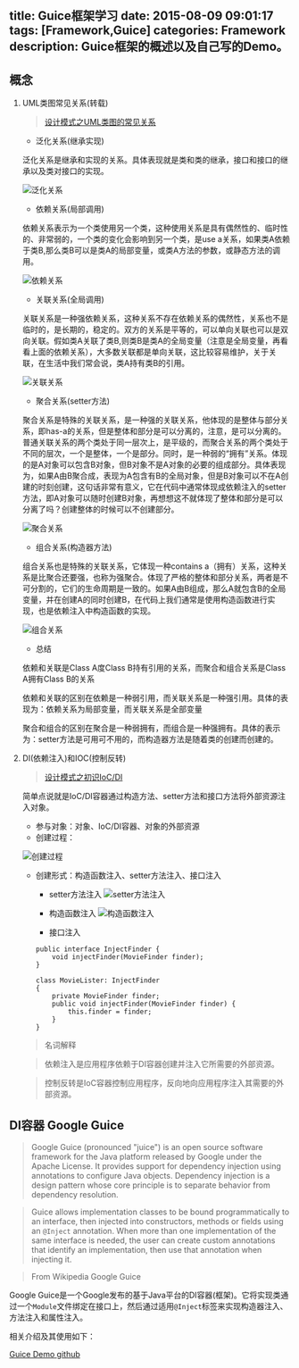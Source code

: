 title: Guice框架学习
date: 2015-08-09 09:01:17
tags: [Framework,Guice]
categories: Framework
description: Guice框架的概述以及自己写的Demo。
---

## 概念

1. UML类图常见关系(转载)

    > [设计模式之UML类图的常见关系](http://www.cnblogs.com/zxj159/p/3399654.html)
    
    + 泛化关系(继承实现)
    
    泛化关系是继承和实现的关系。具体表现就是类和类的继承，接口和接口的继承以及类对接口的实现。
    
    ![泛化关系](http://images.cnitblog.com/blog/362290/201310/31171722-c9602d76cfdf41f3a528648095c91401.png)
    
    + 依赖关系(局部调用)
    
    依赖关系表示为一个类使用另一个类，这种使用关系是具有偶然性的、临时性的、非常弱的，一个类的变化会影响到另一个类，是use a关系，如果类A依赖于类B,那么类B可以是类A的局部变量，或类A方法的参数，或静态方法的调用。
    
    ![依赖关系](http://images.cnitblog.com/blog/362290/201310/31165559-4779e58a18e04d1da67a62a8c98cd63d.png)
    
    + 关联关系(全局调用)
    
    关联关系是一种强依赖关系，这种关系不存在依赖关系的偶然性，关系也不是临时的，是长期的，稳定的。双方的关系是平等的，可以单向关联也可以是双向关联。假如类A关联了类B,则类B是类A的全局变量（注意是全局变量，再看看上面的依赖关系），大多数关联都是单向关联，这比较容易维护，关于关联，在生活中我们常会说，类A持有类B的引用。
    
    ![关联关系](http://images.cnitblog.com/blog/362290/201310/31165613-3faec54ba2f94c589a43b224431a8fcc.png)
    
    + 聚合关系(setter方法)
    
    聚合关系是特殊的关联关系，是一种强的关联关系，他体现的是整体与部分关系，即has-a的关系，但是整体和部分是可以分离的，注意，是可以分离的。普通关联关系的两个类处于同一层次上，是平级的，而聚合关系的两个类处于不同的层次，一个是整体，一个是部分。同时，是一种弱的“拥有”关系。体现的是A对象可以包含B对象，但B对象不是A对象的必要的组成部分。具体表现为，如果A由B聚合成，表现为A包含有B的全局对象，但是B对象可以不在A创建的时刻创建，这句话非常有意义，它在代码中通常体现成依赖注入的setter方法，即A对象可以随时创建B对象，再想想这不就体现了整体和部分是可以分离了吗？创建整体的时候可以不创建部分。
    
    ![聚合关系](http://images.cnitblog.com/blog/362290/201310/31165626-ce36baaf7c2b44c9a997288184d65dd5.png)
    
    + 组合关系(构造器方法)
    
    组合关系也是特殊的关联关系，它体现一种contains a（拥有）关系，这种关系是比聚合还要强，也称为强聚合。体现了严格的整体和部分关系，两者是不可分割的，它们的生命周期是一致的。如果A由B组成，那么A就包含B的全局变量，并在创建A的同时创建B，在代码上我们通常是使用构造函数进行实现，也是依赖注入中构造函数的实现。
    
    ![组合关系](http://images.cnitblog.com/blog/362290/201310/31165647-2a0c584f1c5a4573a2b59f4ceceeee2b.png)
    
    + 总结
    
    依赖和关联是Class A度Class B持有引用的关系，而聚合和组合关系是Class A拥有Class B的关系
    
    依赖和关联的区别在依赖是一种弱引用，而关联关系是一种强引用。具体的表现为：依赖关系为局部变量，而关联关系是全部变量
    
    聚合和组合的区别在聚合是一种弱拥有，而组合是一种强拥有。具体的表示为：setter方法是可用可不用的，而构造器方法是随着类的创建而创建的。

2. DI(依赖注入)和IOC(控制反转)

    > [设计模式之初识IoC/DI](http://www.cnblogs.com/zxj159/p/3425168.html)

    简单点说就是IoC/DI容器通过构造方法、setter方法和接口方法将外部资源注入对象。
    
    + 参与对象：对象、IoC/DI容器、对象的外部资源
    + 创建过程：
    
    ![创建过程](http://images.cnitblog.com/blog/362290/201311/15131057-90c485a85176402293fc27fc8e5d1d2a.png)
    
    + 创建形式：构造函数注入、setter方法注入、接口注入
    
        - setter方法注入
        ![setter方法注入](http://images.cnitblog.com/blog/362290/201310/31165626-ce36baaf7c2b44c9a997288184d65dd5.png)
        
        - 构造函数注入
        ![构造函数注入](http://images.cnitblog.com/blog/362290/201310/31165647-2a0c584f1c5a4573a2b59f4ceceeee2b.png)
        
        - 接口注入
        
        ```
        public interface InjectFinder {
            void injectFinder(MovieFinder finder);
        }
    
        class MovieLister: InjectFinder
        {
            private MovieFinder finder;
            public void injectFinder(MovieFinder finder) {
                this.finder = finder;
            }
        }
        ```
        

    > 名词解释
    
    > 依赖注入是应用程序依赖于DI容器创建并注入它所需要的外部资源。
    
    > 控制反转是IoC容器控制应用程序，反向地向应用程序注入其需要的外部资源。


## DI容器 Google Guice

> Google Guice (pronounced "juice") is an open source software framework for the Java platform released by Google under the Apache License. It provides support for dependency injection using annotations to configure Java objects. Dependency injection is a design pattern whose core principle is to separate behavior from dependency resolution.

> Guice allows implementation classes to be bound programmatically to an interface, then injected into constructors, methods or fields using an `@Inject` annotation. When more than one implementation of the same interface is needed, the user can create custom annotations that identify an implementation, then use that annotation when injecting it.

> From Wikipedia Google Guice

Google Guice是一个Google发布的基于Java平台的DI容器(框架)。它将实现类通过一个`Module`文件绑定在接口上，然后通过适用`@Inject`标签来实现构造器注入、方法注入和属性注入。

相关介绍及其使用如下：

[Guice Demo github](https://github.com/victoryxs/GuiceDemo/tree/master/src/main)







